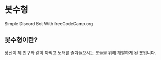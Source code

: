 # 봇수형
Simple Discord Bot With freeCodeCamp.org

## 봇수형이란?

당신이 제 친구와 같이 까먹고 노래를 즐겨들으시는 분들을 위해 개발하게 된 봇입니다.